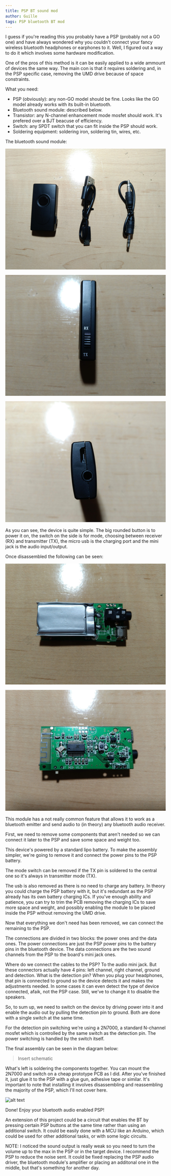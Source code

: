 ```yaml
---
title: PSP BT sound mod
author: Guille
tags: PSP bluetooth BT mod
---
```


I guess if you're reading this you probably have a PSP (probably not a GO one) and have always wondered why you couldn't connect your fancy wireless bluetooth headphones or earphones to it. Well, I figured out a way to do it which involves some hardware modification.

One of the pros of this method is it can be easily applied to a wide ammount of devices the same way. The main con is that it requires soldering and, in the PSP specific case, removing the UMD drive because of space constraints.

What you need:
* PSP (obviously): any non-GO model should be fine. Looks like the GO model already works with its built-in bluetooth.
* Bluetooth sound module: described below.
* Transistor: any N-channel enhancement mode mosfet should work. It's prefered over a BJT beacuse of efficiency.
* Switch: any SPDT switch that you can fit inside the PSP should work.
* Soldering equipment: soldering iron, soldering tin, wires, etc.

The bluetooth sound module:

![alt text](https://github.com/Guillermo-Ramirez-Jimenez/Guillermo-Ramirez-Jimenez.github.io/raw/main/_posts/2021-01-12-PSP-BT-sound-mod/images/IMG_20190302_202052.jpg "BT module")

![alt text](https://github.com/Guillermo-Ramirez-Jimenez/Guillermo-Ramirez-Jimenez.github.io/raw/main/_posts/2021-01-12-PSP-BT-sound-mod/images/IMG_20190302_202224.jpg "BT module side")

![alt text](https://github.com/Guillermo-Ramirez-Jimenez/Guillermo-Ramirez-Jimenez.github.io/raw/main/_posts/2021-01-12-PSP-BT-sound-mod/images/IMG_20190302_202437.jpg "BT module top")

As you can see, the device is quite simple. The big rounded button is to power it on, the switch on the side is for mode, choosing between receiver (RX) and transmitter (TX), the micro usb is the charging port and the mini jack is the audio input/output.

Once disassembled the following can be seen:

![alt text](https://github.com/Guillermo-Ramirez-Jimenez/Guillermo-Ramirez-Jimenez.github.io/raw/main/_posts/2021-01-12-PSP-BT-sound-mod/images/IMG_20190302_234749.jpg "BT module disassembled top")

![alt text](https://github.com/Guillermo-Ramirez-Jimenez/Guillermo-Ramirez-Jimenez.github.io/raw/main/_posts/2021-01-12-PSP-BT-sound-mod/images/IMG_20190302_234844.jpg "BT module disassembled bottom")

This module has a not really common feature that allows it to work as a bluetooth emitter and send audio to (in theory) any bluetooth audio receiver.

First, we need to remove some components that aren't needed so we can connect it later to the PSP and save some space and weight too.

This device's powered by a standard lipo battery. To make the assembly simpler, we're going to remove it and connect the power pins to the PSP battery.

The mode switch can be removed if the TX pin is soldered to the central one so it's always in transmitter mode (TX).

The usb is also removed as there is no need to charge any battery. In theory you could charge the PSP battery with it, but it's redundant as the PSP already has its own battery charging ICs. If you've enough ability and patience, you can try to trim the PCB removing the charging ICs to save more space and weight, and possibly enabling the module to be placed inside the PSP without removing the UMD drive.

Now that everything we don't need has been removed, we can connect the remaining to the PSP.

The connections are divided in two blocks: the power ones and the data ones. The power connections are just the PSP power pins to the battery pins in the bluetooth device. The data connections are the two sound channels from the PSP to the board's mini jack ones.

Where do we connect the cables to the PSP? To the audio mini jack. But these connectors actually have 4 pins: left channel, right channel, ground and detection. What is the detection pin? When you plug your headphones, that pin is connected to ground so the device detects it and makes the adjustments needed. In some cases it can even detect the type of device connected, afaik, not the PSP case. Still, we've to change it to disable the speakers.

So, to sum up, we need to switch on the device by driving power into it and enable the audio out by pulling the detection pin to ground. Both are done with a single switch at the same time.

For the detection pin switching we're using a 2N7000, a standard N-channel mosfet which is controlled by the same switch as the detection pin. The power switching is handled by the switch itself.

The final assembly can be seen in the diagram below:

> Insert schematic

What's left is soldering the components together. You can mount the 2N7000 and switch on a cheap prototype PCB as I did. After you've finished it, just glue it to the PSP with a glue gun, adhesive tape or similar. It's important to note that installing it involves disassembling and reassembling the majority of the PSP, which I'll not cover here.

![alt text](https://github.com/Guillermo-Ramirez-Jimenez/Guillermo-Ramirez-Jimenez.github.io/raw/main/_posts/2021-01-12-PSP-BT-sound-mod/images/IMG_20190302_161655.jpg "Assembly soldered")

Done! Enjoy your bluetooth audio enabled PSP!

An extension of this project could be a circuit that enables the BT by pressing certain PSP buttons at the same time rather than using an additional switch. It could be easily done with a MCU like an Arduino, which could be used for other additional tasks, or with some logic circuits.

NOTE: I noticed the sound output is really weak so you need to turn the volume up to the max in the PSP or in the target device. I recommend the PSP to reduce the noise sent. It could be fixed replacing the PSP audio driver, the bluetooth module's amplifier or placing an additonal one in the middle, but that's something for another day.

